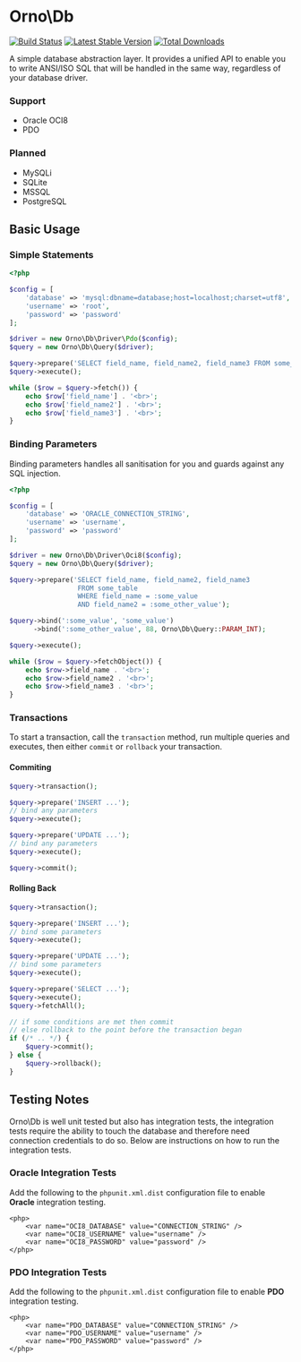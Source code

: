 # Orno\Db

[![Build Status](https://travis-ci.org/orno/db.png?branch=master)](https://travis-ci.org/orno/db) [![Latest Stable Version](https://poser.pugx.org/orno/db/v/stable.png)](https://packagist.org/packages/orno/db) [![Total Downloads](https://poser.pugx.org/orno/db/downloads.png)](https://packagist.org/packages/orno/db)

A simple database abstraction layer. It provides a unified API to enable you to write ANSI/ISO SQL that will be handled in the same way, regardless of your database driver.

### Support

- Oracle OCI8
- PDO

### Planned

- MySQLi
- SQLite
- MSSQL
- PostgreSQL

## Basic Usage

### Simple Statements

```php
<?php

$config = [
    'database' => 'mysql:dbname=database;host=localhost;charset=utf8',
    'username' => 'root',
    'password' => 'password'
];

$driver = new Orno\Db\Driver\Pdo($config);
$query = new Orno\Db\Query($driver);

$query->prepare('SELECT field_name, field_name2, field_name3 FROM some_table');
$query->execute();

while ($row = $query->fetch()) {
    echo $row['field_name'] . '<br>';
    echo $row['field_name2'] . '<br>';
    echo $row['field_name3'] . '<br>';
}
```

### Binding Parameters

Binding parameters handles all sanitisation for you and guards against any SQL injection.

```php
<?php

$config = [
    'database' => 'ORACLE_CONNECTION_STRING',
    'username' => 'username',
    'password' => 'password'
];

$driver = new Orno\Db\Driver\Oci8($config);
$query = new Orno\Db\Query($driver);

$query->prepare('SELECT field_name, field_name2, field_name3
                 FROM some_table
                 WHERE field_name = :some_value
                 AND field_name2 = :some_other_value');

$query->bind(':some_value', 'some_value')
      ->bind(':some_other_value', 88, Orno\Db\Query::PARAM_INT);

$query->execute();

while ($row = $query->fetchObject()) {
    echo $row->field_name . '<br>';
    echo $row->field_name2 . '<br>';
    echo $row->field_name3 . '<br>';
}
```

### Transactions

To start a transaction, call the `transaction` method, run multiple queries and executes, then either `commit` or `rollback` your transaction.

#### Commiting

```php
$query->transaction();

$query->prepare('INSERT ...');
// bind any parameters
$query->execute();

$query->prepare('UPDATE ...');
// bind any parameters
$query->execute();

$query->commit();
```

#### Rolling Back

```php
$query->transaction();

$query->prepare('INSERT ...');
// bind some parameters
$query->execute();

$query->prepare('UPDATE ...');
// bind some parameters
$query->execute();

$query->prepare('SELECT ...');
$query->execute();
$query->fetchAll();

// if some conditions are met then commit
// else rollback to the point before the transaction began
if (/* .. */) {
    $query->commit();
} else {
    $query->rollback();
}
```

## Testing Notes

Orno\Db is well unit tested but also has integration tests, the integration tests require the ability to touch the database and therefore need connection credentials to do so. Below are instructions on how to run the integration tests.

### Oracle Integration Tests

Add the following to the `phpunit.xml.dist` configuration file to enable **Oracle** integration testing.

    <php>
        <var name="OCI8_DATABASE" value="CONNECTION_STRING" />
        <var name="OCI8_USERNAME" value="username" />
        <var name="OCI8_PASSWORD" value="password" />
    </php>

### PDO Integration Tests

Add the following to the `phpunit.xml.dist` configuration file to enable **PDO** integration testing.

    <php>
        <var name="PDO_DATABASE" value="CONNECTION_STRING" />
        <var name="PDO_USERNAME" value="username" />
        <var name="PDO_PASSWORD" value="password" />
    </php>
